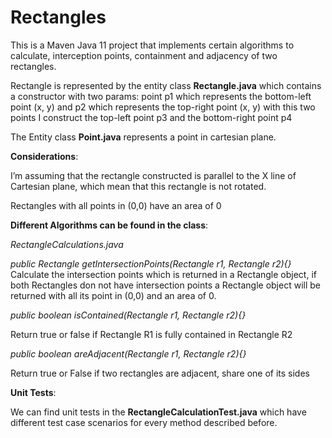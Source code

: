 # Rectangles
This is a Maven Java 11 project that implements certain algorithms to calculate, interception points, containment and adjacency of two rectangles.


Rectangle is represented by the entity class **Rectangle.java** which contains a constructor  with two params:
point p1 which represents the bottom-left point (x, y) and p2 which represents the top-right point (x, y)
with this two points I construct the top-left point p3 and the bottom-right point p4

The Entity class **Point.java** represents a point in cartesian plane.


**Considerations**:

I’m assuming that the rectangle constructed is parallel to the X line of Cartesian plane, which mean that this rectangle is not rotated.

Rectangles with all points in (0,0) have an area of 0

**Different Algorithms can be found in the class**:

*RectangleCalculations.java*

*public Rectangle getIntersectionPoints(Rectangle r1, Rectangle r2){}* 
Calculate the intersection points which is returned in a Rectangle object, if both Rectangles don not have intersection points a Rectangle object will be returned with all its point in (0,0) and an area of 0.


*public boolean isContained(Rectangle r1, Rectangle r2){}* 

Return true or false if Rectangle R1 is fully contained in Rectangle R2


*public boolean areAdjacent(Rectangle r1, Rectangle r2){}*

Return true or False if two rectangles are adjacent, share one of its sides


**Unit Tests**:

We can find unit tests in the **RectangleCalculationTest.java** which have different test case scenarios for every method described before.

